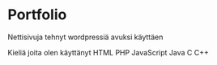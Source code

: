 # Portfolio
Nettisivuja tehnyt wordpressiä avuksi käyttäen

Kieliä joita olen käyttänyt
HTML
PHP
JavaScript
Java
C
C++

